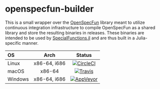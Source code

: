 # openspecfun-builder

This is a small wrapper over the [OpenSpecFun](https://github.com/JuliaLang/openspecfun)
library meant to utilize continuous integration infrastructure to compile OpenSpecFun as
a shared library and store the resulting binaries in releases.
These binaries are intended to be used by
[SpecialFunctions.jl](https://github.com/JuliaMath/SpecialFunctions.jl) and are thus
built in a Julia-specific manner.

| OS      | Arch         | Status    |
| :------ | :----------: | :-------: |
| Linux   | x86-64, i686 | [![CircleCI](https://circleci.com/gh/ararslan/openspecfun-builder/tree/master.svg?style=svg)](https://circleci.com/gh/ararslan/openspecfun-builder/tree/master) |
| macOS   | x86-64       | [![Travis](https://travis-ci.org/ararslan/openspecfun-builder.svg?branch=master)](https://travis-ci.org/ararslan/openspecfun-builder) |
| Windows | x86-64, i686 | [![AppVeyor](https://ci.appveyor.com/api/projects/status/as8un8ve4wkuv754/branch/master?svg=true)](https://ci.appveyor.com/project/ararslan/openspecfun-builder/branch/master) |
